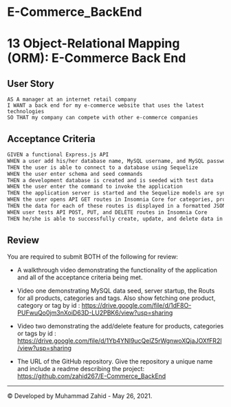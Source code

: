 # E-Commerce_BackEnd
# 13 Object-Relational Mapping (ORM): E-Commerce Back End

## User Story

```
AS A manager at an internet retail company
I WANT a back end for my e-commerce website that uses the latest technologies
SO THAT my company can compete with other e-commerce companies
```

## Acceptance Criteria

```md
GIVEN a functional Express.js API
WHEN a user add his/her database name, MySQL username, and MySQL password to an environment variable file
THEN the user is able to connect to a database using Sequelize
WHEN the user enter schema and seed commands
THEN a development database is created and is seeded with test data
WHEN the user enter the command to invoke the application
THEN the application server is started and the Sequelize models are synced to the MySQL database
WHEN the user opens API GET routes in Insomnia Core for categories, products, or tags
THEN the data for each of these routes is displayed in a formatted JSON
WHEN user tests API POST, PUT, and DELETE routes in Insomnia Core
THEN he/she is able to successfully create, update, and delete data in my database
```

## Review

You are required to submit BOTH of the following for review:

* A walkthrough video demonstrating the functionality of the application and all of the acceptance criteria being met.
* Video one demonstrating MySQL data seed, server startup, the Routs for all products, categories and tags. Also show fetching one product, category or tag by id : https://drive.google.com/file/d/1dF8O-PUFwuQo0jm3nXoiD63D-LU2PBK6/view?usp=sharing
* Video two demonstrating the add/delete feature for products, categories or tags by id : https://drive.google.com/file/d/1Yb4YNI9ucQelZ5rWgnwoXQjaJOXfFR2l/view?usp=sharing

* The URL of the GitHub repository. Give the repository a unique name and include a readme describing the project: https://github.com/zahid267/E-Commerce_BackEnd

---
© Developed by Muhammad Zahid - May 26, 2021.
